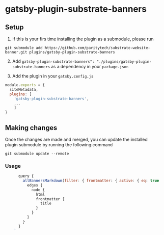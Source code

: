 # gatsby-plugin-substrate-banners

## Setup

1. If this is your firs time installing the plugin as a submodule, please run

`git submodule add https://github.com/paritytech/substrate-website-banner.git plugins/gatsby-plugin-substrate-banners`

2. Add `gatsby-plugin-substrate-banners": "./plugins/gatsby-plugin-substrate-banners` as a dependency in your `package.json`

3. Add the plugin in your `gatsby.config.js`

```js
module.exports = {
  siteMetadata,
  plugins: [
    'gatsby-plugin-substrate-banners',
    ...
    ]
}
```

## Making changes

Once the changes are made and merged, you can update the installed plugin submodule by running the following command

`git submodule update --remote`

### Usage

```js
      query {
        allBannersMarkdown(filter: { frontmatter: { active: { eq: true } } }, limit: 2) {
          edges {
            node {
              html
              frontmatter {
                title
              }
            }
          }
        }
      }
    `
```
